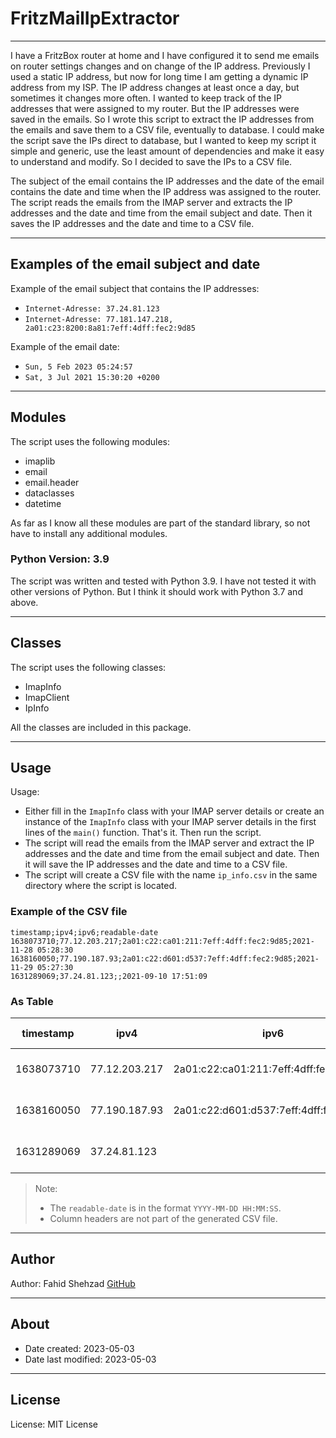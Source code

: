 # FritzMailIpExtractor

---
I have a FritzBox router at home and I have configured it to send me emails on router settings changes and on
change of the IP address. Previously I used a static IP address, but now for long time I am getting a dynamic
IP address from my ISP. The IP address changes at least once a day, but sometimes it changes more often. I wanted
to keep track of the IP addresses that were assigned to my router. But the IP addresses were saved in the emails.
So I wrote this script to extract the IP addresses from the emails and save them to a CSV file, eventually to database.
I could make the script save the IPs direct to database, but I wanted to keep my script it simple and generic, use
the least amount of dependencies and make it easy to understand and modify. So I decided to save the IPs to a CSV file.

The subject of the email contains the IP addresses and the date of the email contains the date and time when the
IP address was assigned to the router. The script reads the emails from the IMAP server and extracts the IP addresses
and the date and time from the email subject and date. Then it saves the IP addresses and the date and time to a
CSV file.

---
## Examples of the email subject and date
Example of the email subject that contains the IP addresses:
- `Internet-Adresse: 37.24.81.123`
- `Internet-Adresse: 77.181.147.218, 2a01:c23:8200:8a81:7eff:4dff:fec2:9d85`

Example of the email date:
- `Sun, 5 Feb 2023 05:24:57`
- `Sat, 3 Jul 2021 15:30:20 +0200`

---
## Modules
The script uses the following modules:
- imaplib
- email
- email.header
- dataclasses
- datetime

As far as I know all these modules are part of the standard library, so not have to install any additional modules.

### Python Version: 3.9
The script was written and tested with Python 3.9. I have not tested it with other versions of Python. But I think it should work with Python 3.7 and above.

---
## Classes
The script uses the following classes:
- ImapInfo
- ImapClient
- IpInfo

All the classes are included in this package.

---
## Usage
Usage:
- Either fill in the `ImapInfo` class with your IMAP server details or create an instance of the `ImapInfo` class with your IMAP server details in the first lines of the `main()` function. That's it. Then run the script.
- The script will read the emails from the IMAP server and extract the IP addresses and the date and time from the email subject and date. Then it will save the IP addresses and the date and time to a CSV file.
- The script will create a CSV file with the name `ip_info.csv` in the same directory where the script is located.

### Example of the CSV file
```csv
timestamp;ipv4;ipv6;readable-date
1638073710;77.12.203.217;2a01:c22:ca01:211:7eff:4dff:fec2:9d85;2021-11-28 05:28:30
1638160050;77.190.187.93;2a01:c22:d601:d537:7eff:4dff:fec2:9d85;2021-11-29 05:27:30
1631289069;37.24.81.123;;2021-09-10 17:51:09
```

### As Table
| timestamp | ipv4          | ipv6                                      | readable-date         |
|-----------|---------------|-------------------------------------------|-----------------------|
| 1638073710| 77.12.203.217 | 2a01:c22:ca01:211:7eff:4dff:fec2:9d85      | 2021-11-28 05:28:30   |
| 1638160050| 77.190.187.93 | 2a01:c22:d601:d537:7eff:4dff:fec2:9d85     | 2021-11-29 05:27:30   |
| 1631289069| 37.24.81.123  |                                           | 2021-09-10 17:51:09   |

> Note: 
> - The `readable-date` is in the format `YYYY-MM-DD HH:MM:SS`.
> - Column headers are not part of the generated CSV file.

---
## Author
Author: Fahid Shehzad 
[GitHub](https://github.com/fahidsh)

---
## About
- Date created: 2023-05-03
- Date last modified: 2023-05-03

---
## License
License: MIT License